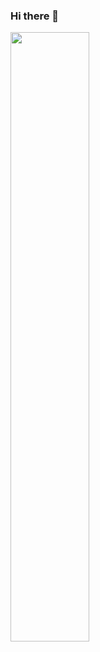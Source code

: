 ### Hi there 👋
<div>
<img width="50%" margin="auto" src ="https://github-readme-stats.vercel.app/api/top-langs/?username=LaurentiuALI&hide=makefile,cmake&layout=compact&theme=bear"/>
</div>

